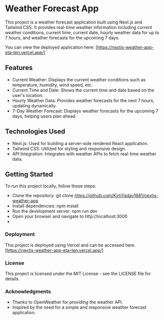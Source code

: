 # Weather Forecast App

This project is a weather forecast application built using Next.js and Tailwind CSS. It provides real-time weather information including current weather conditions, current time, current date, hourly weather data for up to 7 hours, and weather forecasts for the upcoming 7 days.

You can view the deployed application here: [https://nextjs-weather-app-eta-ten.vercel.app/]

## Features
- Current Weather: Displays the current weather conditions such as temperature, humidity, wind speed, etc.
- Current Time and Date: Shows the current time and date based on the user's location.
- Hourly Weather Data: Provides weather forecasts for the next 7 hours, updating dynamically.
- 7-Day Weather Forecast: Displays weather forecasts for the upcoming 7 days, helping users plan ahead.
  
## Technologies Used
- Next.js: Used for building a server-side rendered React application.
- Tailwind CSS: Utilized for styling and responsive design.
- API Integration: Integrates with weather APIs to fetch real-time weather data.

## Getting Started
To run this project locally, follow these steps:

- Clone the repository: git clone https://github.com/KirtiYadav1681/nextjs-weather-app
- Install dependencies: npm install
- Run the development server: npm run dev
- Open your browser and navigate to http://localhost:3000
- 
### Deployment
This project is deployed using Vercel and can be accessed here.[https://nextjs-weather-app-eta-ten.vercel.app/]

### License
This project is licensed under the MIT License - see the LICENSE file for details.

### Acknowledgments
- Thanks to OpenWeather for providing the weather API.
- Inspired by the need for a simple and responsive weather forecast application.
